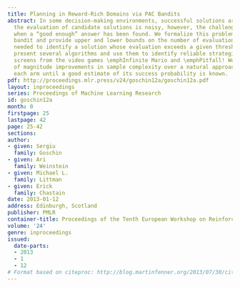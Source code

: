 ```yaml
---
title: Planning in Reward-Rich Domains via PAC Bandits
abstract: In some decision-making environments, successful solutions are common. If
  the evaluation of candidate solutions is noisy, however, the challenge is knowing
  when a “good enough” answer has been found. We formalize this problem as an infinite-armed
  bandit and provide upper and lower bounds on the number of evaluations or “pulls”
  needed to identify a solution whose evaluation exceeds a given threshold r0 . We
  present several algorithms and use them to identify reliable strategies for solving
  screens from the video games \emphInfinite Mario and \emphPitfall! We show order
  of magnitude improvements in sample complexity over a natural approach that pulls
  each arm until a good estimate of its success probability is known.
pdf: http://proceedings.mlr.press/v24/goschin12a/goschin12a.pdf
layout: inproceedings
series: Proceedings of Machine Learning Research
id: goschin12a
month: 0
firstpage: 25
lastpage: 42
page: 25-42
sections: 
author:
- given: Sergiu
  family: Goschin
- given: Ari
  family: Weinstein
- given: Michael L.
  family: Littman
- given: Erick
  family: Chastain
date: 2013-01-12
address: Edinburgh, Scotland
publisher: PMLR
container-title: Proceedings of the Tenth European Workshop on Reinforcement Learning
volume: '24'
genre: inproceedings
issued:
  date-parts:
  - 2013
  - 1
  - 12
# Format based on citeproc: http://blog.martinfenner.org/2013/07/30/citeproc-yaml-for-bibliographies/
---
```

